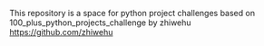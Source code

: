 This repository is a space for python project challenges based on 100_plus_python_projects_challenge by zhiwehu  https://github.com/zhiwehu
